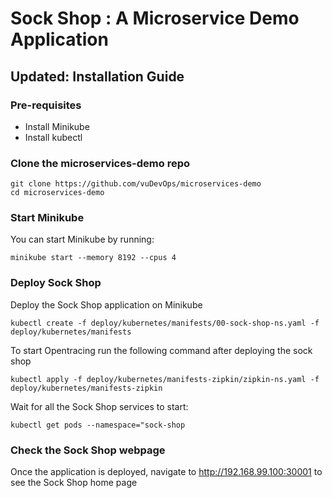 # Sock Shop : A Microservice Demo Application
## Updated: Installation Guide
### Pre-requisites
- Install Minikube
- Install kubectl
### Clone the microservices-demo repo
```
git clone https://github.com/vuDevOps/microservices-demo
cd microservices-demo
```
### Start Minikube
You can start Minikube by running:
```
minikube start --memory 8192 --cpus 4
```
### Deploy Sock Shop
Deploy the Sock Shop application on Minikube
```
kubectl create -f deploy/kubernetes/manifests/00-sock-shop-ns.yaml -f deploy/kubernetes/manifests
```
To start Opentracing run the following command after deploying the sock shop
```
kubectl apply -f deploy/kubernetes/manifests-zipkin/zipkin-ns.yaml -f deploy/kubernetes/manifests-zipkin
```
Wait for all the Sock Shop services to start:
```
kubectl get pods --namespace="sock-shop
```
### Check the Sock Shop webpage

Once the application is deployed, navigate to http://192.168.99.100:30001 to see the Sock Shop home page